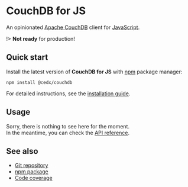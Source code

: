 # CouchDB for JS
An opinionated [Apache CouchDB](https://couchdb.apache.org) client for [JavaScript](https://developer.mozilla.org/docs/Web/JavaScript).

!> **Not ready** for production!

## Quick start
Install the latest version of **CouchDB for JS** with [npm](https://getcomposer.org) package manager:

```shell
npm install @cedx/couchdb
```

For detailed instructions, see the [installation guide](installation.md).

## Usage
Sorry, there is nothing to see here for the moment.  
In the meantime, you can check the [API reference](api/).

## See also
- [Git repository](https://github.com/cedx/couchdb.js)
- [npm package](https://www.npmjs.com/package/@cedx/couchdb)
- [Code coverage](https://app.codecov.io/gh/cedx/couchdb.js)
